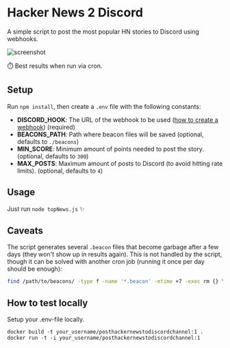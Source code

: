# Hacker News 2 Discord
A simple script to post the most popular HN stories to Discord using webhooks.

![screenshot](https://user-images.githubusercontent.com/910672/44951949-83fbdd80-ae48-11e8-90f0-21c65c0411f1.png)

:stopwatch: Best results when run via cron.

## Setup
Run `npm install`, then create a `.env` file with the following constants:

  * **DISCORD_HOOK**: The URL of the webhook to be used ([how to create a webhook](https://support.discordapp.com/hc/en-us/articles/228383668-Intro-to-Webhooks)) (required)
  * **BEACONS_PATH**: Path where beacon files will be saved (optional, defaults to `./beacons`)
  * **MIN_SCORE**: Minimum amount of points needed to post the story. (optional, defaults to `300`)
  * **MAX_POSTS**: Maximum amount of posts to Discord (to avoid hitting rate limits). (optional, defaults to `4`)

## Usage
Just run `node topNews.js` :sparkles:

## Caveats
The script generates several `.beacon` files that become garbage after a few days (they won't show up in results again). This is not handled by the script, though it can be solved with another cron job (running it once per day should be enough):

```sh
find /path/to/beacons/ -type f -name '*.beacon' -mtime +7 -exec rm {} \;
```

## How to test locally  

Setup your .env-file locally.  

```()  
docker build -t your_username/posthackernewstodiscordchannel:1 .
docker run -t -i your_username/posthackernewstodiscordchannel:1 
```  

